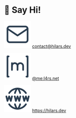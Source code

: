 # 👋 Say Hi!


![Mail Icon](/mail.svg)
<a href="mailto:contact@hilars.dev" target="_blank">
contact@hilars.dev
</a>

![Matrix Icon](/matrix.svg)
<a href="https://matrix.to/#/@me:l4rs.net" target="_blank">
@me:l4rs.net
</a>

![Globe Icon](/globe.svg)
<a href="https://hilars.dev">
https://hilars.dev</a>